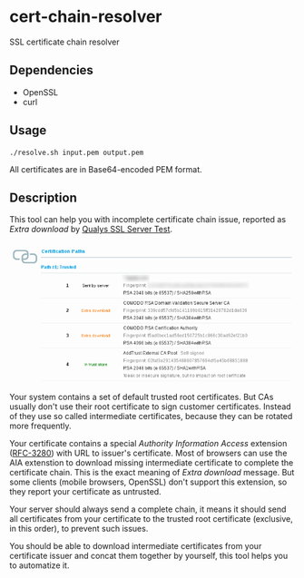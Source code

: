 # cert-chain-resolver

SSL certificate chain resolver

## Dependencies

- OpenSSL
- curl

## Usage

```
./resolve.sh input.pem output.pem
```

All certificates are in Base64-encoded PEM format.

## Description

This tool can help you with incomplete certificate chain issue, reported as *Extra download* by [Qualys SSL Server Test](https://www.ssllabs.com/ssltest/).

![Incomplete certificate chain](incomplete-chain.png)

Your system contains a set of default trusted root certificates. But CAs usually don't use their root certificate to sign customer certificates. Instead of they use so called intermediate certificates, because they can be rotated more frequently.

Your certificate contains a special *Authority Information Access* extension ([RFC-3280](http://tools.ietf.org/html/rfc3280)) with URL to issuer's certificate. Most of browsers can use the AIA extenstion to download missing intermediate certificate to complete the certificate chain. This is the exact meaning of *Extra download* message. But some clients (mobile browsers, OpenSSL) don't support this extension, so they report your certificate as untrusted.

Your server should always send a complete chain, it means it should send all certificates from your certificate to the trusted root certificate (exclusive, in this order), to prevent such issues.

You should be able to download intermediate certificates from your certificate issuer and concat them together by yourself, this tool helps you to automatize it.
